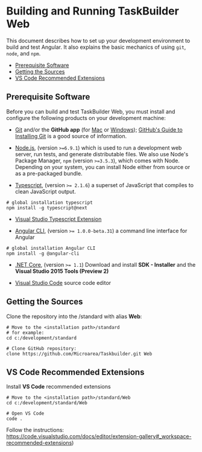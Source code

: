 # Building and Running TaskBuilder Web

This document describes how to set up your development environment to build and test Angular.
It also explains the basic mechanics of using `git`, `node`, and `npm`.

* [Prerequisite Software](#prerequisite-software)
* [Getting the Sources](#getting-the-sources)
* [VS Code Recommended Extensions](#vs-code-recommended-extensions)
	
## Prerequisite Software
Before you can build and test TaskBuilder Web, you must install and configure the
following products on your development machine:

* [Git](http://git-scm.com) and/or the **GitHub app** (for [Mac](http://mac.github.com) or
  [Windows](http://windows.github.com)); [GitHub's Guide to Installing
  Git](https://help.github.com/articles/set-up-git) is a good source of information.

* [Node.js](http://nodejs.org), (version `>=6.9.1`) which is used to run a development web server,
  run tests, and generate distributable files. We also use Node's Package Manager, `npm`
  (version `>=3.5.3`), which comes with Node. Depending on your system, you can install Node either from
  source or as a pre-packaged bundle.

* [Typescript](https://www.typescriptlang.org), (version `>= 2.1.6`) a superset of JavaScript that compiles to clean JavaScript output.

```shell
# global installation typescript
npm install -g typescript@next
```

* [Visual Studio Typescript Extension](https://www.microsoft.com/en-us/download/details.aspx?id=48593)

* [Angular CLI](https://cli.angular.io/), (version `>= 1.0.0-beta.31`) a command line interface for Angular
```shell
# global installation Angular CLI
npm install -g @angular-cli
```

* [.NET Core](https://www.microsoft.com/net/download/core#/current), (version `>= 1.1`) Download and install **SDK - Installer** and the **Visual Studio 2015 Tools (Preview 2)**

* [Visual Studio Code](http://code.visualstudio.com/) source code editor


## Getting the Sources

Clone the repository into the <installation path>/standard with alias **Web**:

```shell
# Move to the <installation path>/standard
# for example:
cd c:/development/standard

# Clone GitHub repository:
clone https://github.com/Microarea/Taskbuilder.git Web
```

## VS Code Recommended Extensions

Install **VS Code** recommended extensions

```shell
# Move to the <installation path>/standard/Web
cd c:/development/standard/Web

# Open VS Code
code .
```

Follow the instructions: https://code.visualstudio.com/docs/editor/extension-gallery#_workspace-recommended-extensions)









